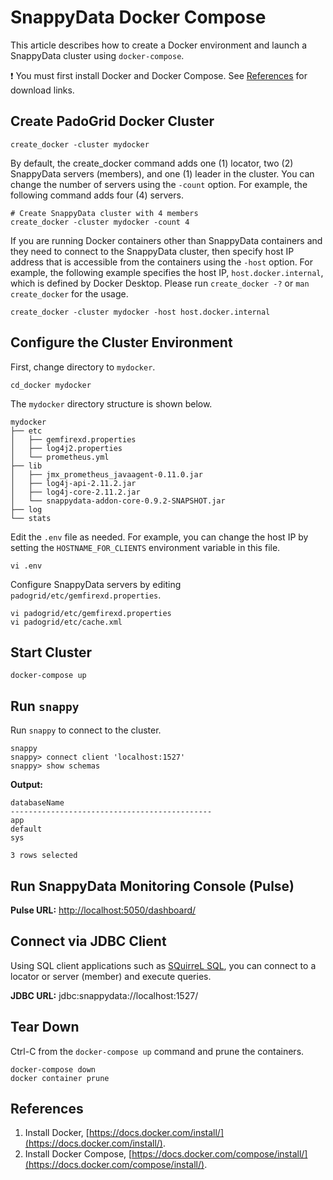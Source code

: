 # SnappyData Docker Compose

This article describes how to create a Docker environment and launch a SnappyData cluster using `docker-compose`.

:exclamation: You must first install Docker and Docker Compose. See [References](#References) for download links.

## Create PadoGrid Docker Cluster

```console
create_docker -cluster mydocker
```

By default, the create_docker command adds one (1) locator, two (2) SnappyData servers (members), and one (1) leader in the cluster. You can change the number of servers using the `-count` option. For example, the following command adds four (4) servers.

```console
# Create SnappyData cluster with 4 members
create_docker -cluster mydocker -count 4
```

If you are running Docker containers other than SnappyData containers and they need to connect to the SnappyData cluster, then specify host IP address that is accessible from the containers using the `-host` option. For example, the following example specifies the host IP, `host.docker.internal`, which is defined by Docker Desktop. Please run `create_docker -?` or `man create_docker` for the usage.

```console
create_docker -cluster mydocker -host host.docker.internal
```

## Configure the Cluster Environment

First, change directory to `mydocker`.

```console
cd_docker mydocker
```

The `mydocker` directory structure is shown below.

```console
mydocker
├── etc
│   ├── gemfirexd.properties
│   ├── log4j2.properties
│   └── prometheus.yml
├── lib
│   ├── jmx_prometheus_javaagent-0.11.0.jar
│   ├── log4j-api-2.11.2.jar
│   ├── log4j-core-2.11.2.jar
│   └── snappydata-addon-core-0.9.2-SNAPSHOT.jar
├── log
└── stats
```

Edit the `.env` file as needed. For example, you can change the host IP by setting the `HOSTNAME_FOR_CLIENTS` environment variable in this file.

```console
vi .env
```

Configure SnappyData servers by editing `padogrid/etc/gemfirexd.properties`.

```console
vi padogrid/etc/gemfirexd.properties
vi padogrid/etc/cache.xml
```

## Start Cluster

```console
docker-compose up
```

## Run `snappy`

Run `snappy` to connect to the cluster.

```console
snappy
snappy> connect client 'localhost:1527'
snappy> show schemas
```

**Output:**

```console
databaseName
---------------------------------------------
app
default
sys

3 rows selected
```
 
## Run SnappyData Monitoring Console (Pulse)

**Pulse URL:** [http://localhost:5050/dashboard/](http://localhost:5050/dashboard/)

## Connect via JDBC Client

Using SQL client applications such as [SQuirreL SQL](http://squirrel-sql.sourceforge.net/), you can connect to a locator or server (member) and execute queries. 

**JDBC URL:** jdbc:snappydata://localhost:1527/

## Tear Down

Ctrl-C from the `docker-compose up` command and prune the containers.

```console
docker-compose down
docker container prune
```

## References

1. Install Docker, [https://docs.docker.com/install/](https://docs.docker.com/install/).
2. Install Docker Compose, [https://docs.docker.com/compose/install/](https://docs.docker.com/compose/install/).

